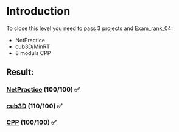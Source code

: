 # Introduction
To close this level you need to pass 3 projects and Exam_rank_04:
* NetPractice
* cub3D/MinRT
* 8 moduls CPP

## Result:
### [NetPractice](./NetPractice) (100/100) ✅ 
### [cub3D](./cub3D) (110/100) ✅ 
### [CPP](./cpp) (100/100) ✅ 
